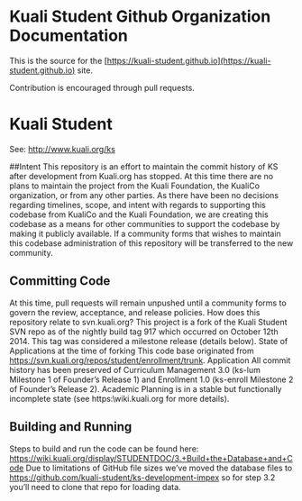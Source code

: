 # Kuali Student Github Organization Documentation

This is the source for the [https://kuali-student.github.io](https://kuali-student.github.io) site.

Contribution is encouraged through pull requests.

# Kuali Student
See: http://www.kuali.org/ks

##Intent
This repository is an effort to maintain the commit history of KS after development from Kuali.org has stopped.  At this time there are no plans to maintain the project from the Kuali Foundation, the KualiCo organization, or from any other parties.  As there have been no decisions regarding timelines, scope, and intent with regards to supporting this codebase from KualiCo and the Kuali Foundation, we are creating this codebase as a means for other communities to support the codebase by making it publicly available.  If a community forms that wishes to maintain this codebase administration of this repository will be transferred to the new community.

## Committing Code
At this time, pull requests will remain unpushed until a community forms to govern the review, acceptance, and release policies.
How does this repository relate to svn.kuali.org?
This project is a fork of the Kuali Student SVN repo as of the nightly build tag 917 which occurred on October 12th 2014.  This tag was considered a milestone release (details below).
State of Applications at the time of forking
This code base originated from https://svn.kuali.org/repos/student/enrollment/trunk.  Application All commit history has been preserved  of Curriculum Management 3.0 (ks-lum Milestone 1 of Founder’s Release 1) and Enrollment 1.0 (ks-enroll Milestone 2 of Founder’s Release 2).  Academic Planning is in a stable but functionally incomplete state (see https:\\wiki.kuali.org for more details).

## Building and Running
Steps to build and run the code can be found here: https://wiki.kuali.org/display/STUDENTDOC/3.+Build+the+Database+and+Code
Due to limitations of GitHub file sizes we’ve moved the database files to https://github.com/kuali-student/ks-development-impex so for step 3.2 you’ll need to clone that repo for loading data.


# 
